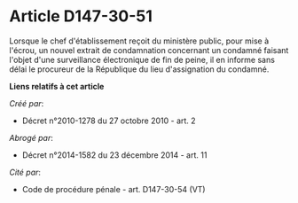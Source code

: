 # Article D147-30-51

Lorsque le chef d'établissement reçoit du ministère public, pour mise à l'écrou, un nouvel extrait de condamnation concernant
un condamné faisant l'objet d'une surveillance électronique de fin de peine, il en informe sans délai le procureur de la
République du lieu d'assignation du condamné.

**Liens relatifs à cet article**

_Créé par_:

  - Décret n°2010-1278 du 27 octobre 2010 - art. 2

_Abrogé par_:

  - Décret n°2014-1582 du 23 décembre 2014 - art. 11

_Cité par_:

  - Code de procédure pénale - art. D147-30-54 (VT)
